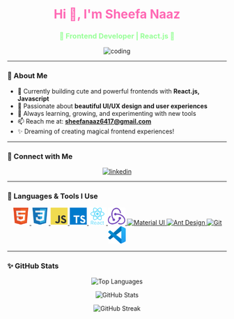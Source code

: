 <h1 align="center" style="color: #ff69b4;">Hi 👋, I'm Sheefa Naaz</h1>
<h3 align="center" style="color: #98ff98;">🌸 Frontend Developer | React.js  🌸</h3>

<div align="center">
  <img src="https://cdn.dribbble.com/users/2704414/screenshots/7466903/media/b08ab576316bd4582fef189f471cd9e5.gif" alt="coding" width="400"/>
</div>

---

### 💖 About Me

- 🔭 Currently building cute and powerful frontends with **React.js, Javascript**
- 🎀 Passionate about **beautiful UI/UX design and user experiences**
- 🌱 Always learning, growing, and experimenting with new tools
- 📫 Reach me at: **sheefanaaz6417@gmail.com**
- ✨ Dreaming of creating magical frontend experiences!

---

### 💌 Connect with Me

<p align="center">
  <a href="https://linkedin.com/in/sheefa-naaz/" target="_blank" rel="noreferrer">
    <img src="https://skillicons.dev/icons?i=linkedin" alt="linkedin" width="40" height="40"/>
  </a>
</p>

---

### 🎀 Languages & Tools I Use

<p align="center">
  <!-- Languages -->
  <a href="https://developer.mozilla.org/en-US/docs/Web/HTML" target="_blank" rel="noreferrer">
    <img src="https://raw.githubusercontent.com/devicons/devicon/master/icons/html5/html5-original.svg" alt="HTML5" width="40" height="40"/>
  </a>
  <a href="https://developer.mozilla.org/en-US/docs/Web/CSS" target="_blank" rel="noreferrer">
    <img src="https://raw.githubusercontent.com/devicons/devicon/master/icons/css3/css3-original.svg" alt="CSS3" width="40" height="40"/>
  </a>
  <a href="https://developer.mozilla.org/en-US/docs/Web/JavaScript" target="_blank" rel="noreferrer">
    <img src="https://raw.githubusercontent.com/devicons/devicon/master/icons/javascript/javascript-original.svg" alt="JavaScript" width="40" height="40"/>
  </a>
  <a href="https://www.typescriptlang.org/" target="_blank" rel="noreferrer">
    <img src="https://raw.githubusercontent.com/devicons/devicon/master/icons/typescript/typescript-original.svg" alt="TypeScript" width="40" height="40"/>
  </a>

  <!-- Frameworks & Libraries -->
  <a href="https://reactjs.org/" target="_blank" rel="noreferrer">
    <img src="https://raw.githubusercontent.com/devicons/devicon/master/icons/react/react-original-wordmark.svg" alt="React" width="40" height="40"/>
  </a>
  <a href="https://redux.js.org/" target="_blank" rel="noreferrer">
    <img src="https://raw.githubusercontent.com/devicons/devicon/master/icons/redux/redux-original.svg" alt="Redux" width="40" height="40"/>
  </a>
  <a href="https://mui.com/" target="_blank" rel="noreferrer">
    <img src="https://cdn.worldvectorlogo.com/logos/material-ui-1.svg" alt="Material UI" width="40" height="40"/>
  </a>
  <a href="https://ant.design/" target="_blank" rel="noreferrer">
    <img src="https://avatars.githubusercontent.com/u/12101536?s=200&v=4" alt="Ant Design" width="40" height="40"/>
  </a>

  <!-- Tools -->
  <a href="https://git-scm.com/" target="_blank" rel="noreferrer">
    <img src="https://www.vectorlogo.zone/logos/git-scm/git-scm-icon.svg" alt="Git" width="40" height="40"/>
  </a>
  <a href="https://code.visualstudio.com/" target="_blank" rel="noreferrer">
    <img src="https://raw.githubusercontent.com/devicons/devicon/master/icons/vscode/vscode-original.svg" alt="VS Code" width="40" height="40"/>
  </a>
</p>

---

### ✨ GitHub Stats

<p align="center">
  <img src="https://github-readme-stats.vercel.app/api/top-langs/?username=sheefanaaz123&layout=compact&theme=ayu-mirage&title_color=ff69b4&icon_color=98ff98&text_color=ffffff&bg_color=ffffff00" alt="Top Languages"/>
</p>

<p align="center">
  <img src="https://github-readme-stats.vercel.app/api?username=sheefanaaz123&show_icons=true&theme=ayu-mirage&title_color=ff69b4&icon_color=98ff98&text_color=ffffff&bg_color=ffffff00" alt="GitHub Stats"/>
</p>

<p align="center">
  <img src="https://github-readme-streak-stats.herokuapp.com/?user=sheefanaaz123&theme=ayu-mirage&stroke=ff69b4&ring=ff69b4&fire=ff69b4&currStreakNum=ff69b4&currStreakLabel=ff69b4&background=FFFFFF00" alt="GitHub Streak"/>
</p>
